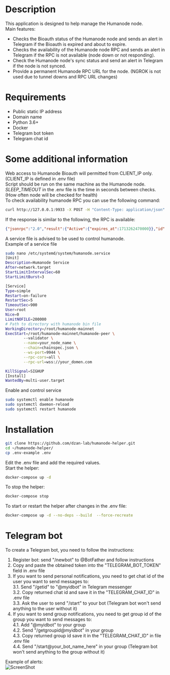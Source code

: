 # Description
This application is designed to help manage the Humanode node.  
Main features:
* Checks the Bioauth status of the Humanode node and sends an alert in Telegram if the Bioauth is expired and about to expire.
* Checks the availability of the Humanode node RPC and sends an alert in Telegram if the RPC is not available (node down or not responding).
* Check the Humanode node's sync status and send an alert in Telegram if the node is not synced.
* Provide a permanent Humanode RPC URL for the node. (NGROK is not used due to tunnel downs and RPC URL changes)

# Requirements
* Public static IP address
* Domain name
* Python 3.6+
* Docker
* Telegram bot token
* Telegram chat id

# Some additional information
Web access to Humanode Bioauth will permitted from CLIENT_IP only. (CLIENT_IP is defined in .env file)  
Script should be run on the same machine as the Humanode node.  
*SLEEP_TIMEOUT* in the .env file is the time in seconds between checks. (How often node will be checked for health)  
To check availability humanode RPC you can use the following command:
```bash
curl http://127.0.0.1:9933 -X POST -H "Content-Type: application/json" -d '{"jsonrpc":"2.0","method":"bioauth_status","params":[],"id":1}'
```
If the response is similar to the following, the RPC is available:
```json
{"jsonrpc":"2.0","result":{"Active":{"expires_at":1713262470000}},"id":1}
```
A service file is advised to be used to control humanode.  
Example of a service file
```bash
sudo nano /etc/systemd/system/humanode.service
[Unit]
Description=Humanode Service
After=network.target
StartLimitIntervalSec=60
StartLimitBurst=3

[Service]
Type=simple
Restart=on-failure
RestartSec=5
TimeoutSec=900
User=root
Nice=0
LimitNOFILE=200000
# Path to directory with humanode bin file
WorkingDirectory=/root/humanode-mainnet
ExecStart=/root/humanode-mainnet/humanode-peer \
        --validator \
        --name=your_node_name \
        --chain=chainspec.json \
        --ws-port=9944 \
        --rpc-cors=all \
        --rpc-url=wss://your_domen.com

KillSignal=SIGHUP
[Install]
WantedBy=multi-user.target
```
Enable and control service
```bash
sudo systemctl enable humanode
sudo systemctl daemon-reload
sudo systemctl restart humanode
```
# Installation  

```bash
git clone https://github.com/dzan-lab/humanode-helper.git
cd ~/humanode-helper/
cp .env-example .env
```
Edit the .env file and add the required values.  
Start the helper:
```bash
docker-compose up -d
```
To stop the helper:
```bash
docker-compose stop
```
To start or restart the helper after changes in the .env file:
```bash
docker-compose up -d --no-deps --build  --force-recreate
```
# Telegram bot
To create a Telegram bot, you need to follow the instructions:
1. Register bot: send "/newbot" to @BotFather and follow instructions
2. Copy and paste the obtained token into the "TELEGRAM_BOT_TOKEN" field in .env file
3. If you want to send personal notifications, you need to get chat id of the user you want to send messages to:  
    3.1. Send "/getid" to "@myidbot" in Telegram messenger  
    3.2. Copy returned chat id and save it in the "TELEGRAM_CHAT_ID" in .env file   
    3.3. Ask the user to send "/start" to your bot (Telegram bot won't send anything to the user without it)  
4. If you want to send group notifications, you need to get group id of the group you want to send messages to:  
    4.1. Add "@myidbot" to your group  
    4.2. Send "/getgroupid@myidbot" in your group  
    4.3. Copy returned group id save it in the "TELEGRAM_CHAT_ID" in file .env file  
    4.4. Send "/start@your_bot_name_here" in your group (Telegram bot won't send anything to the group without it)  

  

Example of alerts:  
![ScreenShot](https://raw.github.com/vilija19/storage/main/2024-04-18_17-30.png)  
